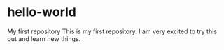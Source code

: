 # hello-world
My first repository
This is my first repository. I am very excited to try this out and learn new things.
